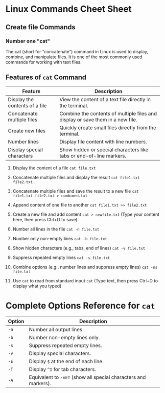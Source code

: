 # Linux Commands Cheet Sheet

## Create file Commands 
### Number one "cat"
The cat (short for "concatenate") command in Linux is used to display, combine, and manipulate files. It is one of the most commonly used commands for working with text files.

## Features of `cat` Command

| **Feature**                  | **Description**                                                                 |
|------------------------------|---------------------------------------------------------------------------------|
| Display the contents of a file | View the content of a text file directly in the terminal.                      |
| Concatenate multiple files    | Combine the contents of multiple files and display or save them in a new file. |
| Create new files              | Quickly create small files directly from the terminal.                         |
| Number lines                  | Display file content with line numbers.                                        |
| Display special characters    | Show hidden or special characters like tabs or end-of-line markers.            |



1. Display the content of a file
`cat file.txt`

2. Concatenate multiple files and display the result
`cat file1.txt file2.txt`

3. Concatenate multiple files and save the result to a new file
`cat file1.txt file2.txt > combined.txt`

4. Append content of one file to another
`cat file1.txt >> file2.txt`

5. Create a new file and add content
`cat > newfile.txt`
(Type your content here, then press Ctrl+D to save)

6. Number all lines in the file
`cat -n file.txt`

7. Number only non-empty lines
`cat -b file.txt`

8. Show hidden characters (e.g., tabs, end of lines)
`cat -v file.txt`

9. Suppress repeated empty lines
`cat -s file.txt`

10. Combine options (e.g., number lines and suppress empty lines)
`cat -ns file.txt`

11. Use `cat` to read from standard input
`cat`
(Type text, then press Ctrl+D to display what you typed)


# Complete Options Reference for `cat`

| **Option** | **Description**                                                   |
|------------|-------------------------------------------------------------------|
| `-n`       | Number all output lines.                                          |
| `-b`       | Number non-empty lines only.                                      |
| `-s`       | Suppress repeated empty lines.                                    |
| `-v`       | Display special characters.                                       |
| `-E`       | Display `$` at the end of each line.                              |
| `-T`       | Display `^I` for tab characters.                                  |
| `-A`       | Equivalent to `-vET` (show all special characters and markers).   |


